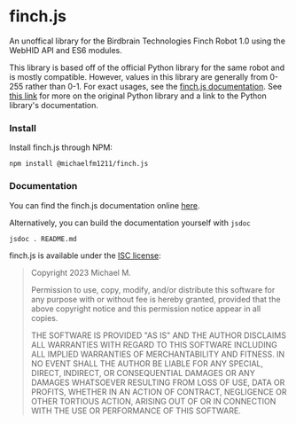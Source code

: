 # finch.js
An unoffical library for the Birdbrain Technologies Finch Robot 1.0 using
the WebHID API and ES6 modules.

This library is based off of the official Python library for the same robot and
is mostly compatible. However, values in this library are generally from 0-255
rather than 0-1. For exact usages, see the
[finch.js documentation](https://michaelfm1211.github.io/finch.js/). See
[this link](https://learn.birdbraintechnologies.com/finch1/python/install) for
more on the original Python library and a link to the Python library's
documentation.

### Install
Install finch.js through NPM:
```
npm install @michaelfm1211/finch.js
```

### Documentation
You can find the finch.js documentation online
[here](https://michaelfm1211.github.io/finch.js/).

Alternatively, you can build the documentation yourself with `jsdoc`
```
jsdoc . README.md
```

finch.js is available under the
[ISC license](https://choosealicense.com/licenses/isc/):
> Copyright 2023 Michael M.
>
> Permission to use, copy, modify, and/or distribute this software for any
> purpose with or without fee is hereby granted, provided that the above
> copyright notice and this permission notice appear in all copies.
>
> THE SOFTWARE IS PROVIDED "AS IS" AND THE AUTHOR DISCLAIMS ALL WARRANTIES
> WITH REGARD TO THIS SOFTWARE INCLUDING ALL IMPLIED WARRANTIES OF
> MERCHANTABILITY AND FITNESS. IN NO EVENT SHALL THE AUTHOR BE LIABLE FOR ANY
> SPECIAL, DIRECT, INDIRECT, OR CONSEQUENTIAL DAMAGES OR ANY DAMAGES
> WHATSOEVER RESULTING FROM LOSS OF USE, DATA OR PROFITS, WHETHER IN AN ACTION
> OF CONTRACT, NEGLIGENCE OR OTHER TORTIOUS ACTION, ARISING OUT OF OR IN
> CONNECTION WITH THE USE OR PERFORMANCE OF THIS SOFTWARE.

